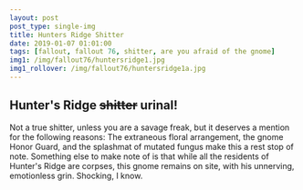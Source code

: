 ```yaml
---
layout: post
post_type: single-img
title: Hunters Ridge Shitter
date: 2019-01-07 01:01:00
tags: [fallout, fallout 76, shitter, are you afraid of the gnome]
img1: /img/fallout76/huntersridge1.jpg
img1_rollover: /img/fallout76/huntersridge1a.jpg
---
```

## Hunter's Ridge <strike>shitter</strike> urinal!

Not a true shitter, unless you are a savage freak, but it deserves a mention for the following reasons: The extraneous floral arrangement, the gnome Honor Guard, and the splashmat of mutated fungus make this a rest stop of note. Something else to make note of is that while all the residents of Hunter's Ridge are corpses, this gnome remains on site, with his unnerving, emotionless grin. Shocking, I know.
